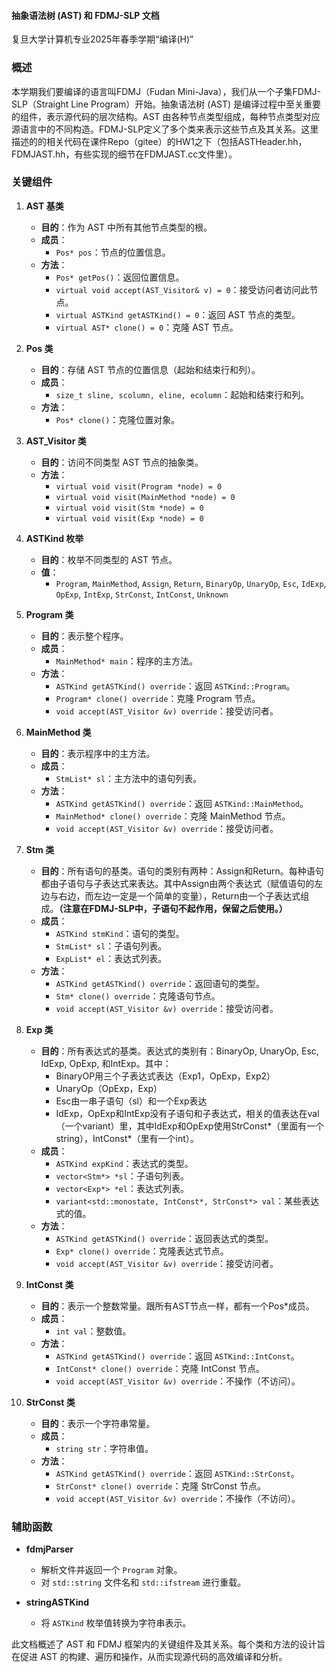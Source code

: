 #### 抽象语法树 (AST) 和 FDMJ-SLP 文档

复旦大学计算机专业2025年春季学期“编译(H)”

### 概述

本学期我们要编译的语言叫FDMJ（Fudan Mini-Java），我们从一个子集FDMJ-SLP（Straight Line Program）开始。抽象语法树 (AST) 是编译过程中至关重要的组件，表示源代码的层次结构。AST 由各种节点类型组成，每种节点类型对应源语言中的不同构造。FDMJ-SLP定义了多个类来表示这些节点及其关系。这里描述的的相关代码在课件Repo（gitee）的HW1之下（包括ASTHeader.hh，FDMJAST.hh，有些实现的细节在FDMJAST.cc文件里）。

### 关键组件

1. **AST 基类**
   - **目的**：作为 AST 中所有其他节点类型的根。
   - **成员**：
     - `Pos* pos`：节点的位置信息。
   - **方法**：
     - `Pos* getPos()`：返回位置信息。
     - `virtual void accept(AST_Visitor& v) = 0`：接受访问者访问此节点。
     - `virtual ASTKind getASTKind() = 0`：返回 AST 节点的类型。
     - `virtual AST* clone() = 0`：克隆 AST 节点。

2. **Pos 类**
   - **目的**：存储 AST 节点的位置信息（起始和结束行和列）。
   - **成员**：
     - `size_t sline, scolumn, eline, ecolumn`：起始和结束行和列。
   - **方法**：
     - `Pos* clone()`：克隆位置对象。

3. **AST_Visitor 类**
   - **目的**：访问不同类型 AST 节点的抽象类。
   - **方法**：
     - `virtual void visit(Program *node) = 0`
     - `virtual void visit(MainMethod *node) = 0`
     - `virtual void visit(Stm *node) = 0`
     - `virtual void visit(Exp *node) = 0`

4. **ASTKind 枚举**
   - **目的**：枚举不同类型的 AST 节点。
   - **值**：
     - `Program`, `MainMethod`, `Assign`, `Return`, `BinaryOp`, `UnaryOp`, `Esc`, `IdExp`, `OpExp`, `IntExp`, `StrConst`, `IntConst`, `Unknown`

5. **Program 类**
   - **目的**：表示整个程序。
   - **成员**：
     - `MainMethod* main`：程序的主方法。
   - **方法**：
     - `ASTKind getASTKind() override`：返回 `ASTKind::Program`。
     - `Program* clone() override`：克隆 Program 节点。
     - `void accept(AST_Visitor &v) override`：接受访问者。

6. **MainMethod 类**
   - **目的**：表示程序中的主方法。
   - **成员**：
     - `StmList* sl`：主方法中的语句列表。
   - **方法**：
     - `ASTKind getASTKind() override`：返回 `ASTKind::MainMethod`。
     - `MainMethod* clone() override`：克隆 MainMethod 节点。
     - `void accept(AST_Visitor &v) override`：接受访问者。

7. **Stm 类**
   - **目的**：所有语句的基类。语句的类别有两种：Assign和Return。每种语句都由子语句与子表达式来表达。其中Assign由两个表达式（赋值语句的左边与右边，而左边一定是一个简单的变量），Return由一个子表达式组成。**（注意在FDMJ-SLP中，子语句不起作用，保留之后使用。）**
   - **成员**：
     - `ASTKind stmKind`：语句的类型。
     - `StmList* sl`：子语句列表。
     - `ExpList* el`：表达式列表。
   - **方法**：
     - `ASTKind getASTKind() override`：返回语句的类型。
     - `Stm* clone() override`：克隆语句节点。
     - `void accept(AST_Visitor &v) override`：接受访问者。

8. **Exp 类**
   - **目的**：所有表达式的基类。表达式的类别有：BinaryOp, UnaryOp, Esc, IdExp, OpExp, 和IntExp。其中：
	   - BinaryOP用三个子表达式表达（Exp1，OpExp，Exp2）
	   - UnaryOp（OpExp，Exp）
	   - Esc由一串子语句（sl）和一个Exp表达
	   - IdExp，OpExp和IntExp没有子语句和子表达式，相关的值表达在val（一个variant）里，其中IdExp和OpExp使用StrConst\*（里面有一个string），IntConst\*（里有一个int）。
   - **成员**：
     - `ASTKind expKind`：表达式的类型。
     - `vector<Stm*> *sl`：子语句列表。
     - `vector<Exp*> *el`：表达式列表。
     - `variant<std::monostate, IntConst*, StrConst*> val`：某些表达式的值。
   - **方法**：
     - `ASTKind getASTKind() override`：返回表达式的类型。
     - `Exp* clone() override`：克隆表达式节点。
     - `void accept(AST_Visitor &v) override`：接受访问者。

9. **IntConst 类**
   - **目的**：表示一个整数常量。跟所有AST节点一样，都有一个Pos\*成员。
   - **成员**：
     - `int val`：整数值。
   - **方法**：
     - `ASTKind getASTKind() override`：返回 `ASTKind::IntConst`。
     - `IntConst* clone() override`：克隆 IntConst 节点。
     - `void accept(AST_Visitor &v) override`：不操作（不访问）。

10. **StrConst 类**
    - **目的**：表示一个字符串常量。
    - **成员**：
      - `string str`：字符串值。
    - **方法**：
      - `ASTKind getASTKind() override`：返回 `ASTKind::StrConst`。
      - `StrConst* clone() override`：克隆 StrConst 节点。
      - `void accept(AST_Visitor &v) override`：不操作（不访问）。

### 辅助函数

- **fdmjParser**
  - 解析文件并返回一个 `Program` 对象。
  - 对 `std::string` 文件名和 `std::ifstream` 进行重载。

- **stringASTKind**
  - 将 `ASTKind` 枚举值转换为字符串表示。

此文档概述了 AST 和 FDMJ 框架内的关键组件及其关系。每个类和方法的设计旨在促进 AST 的构建、遍历和操作，从而实现源代码的高效编译和分析。
